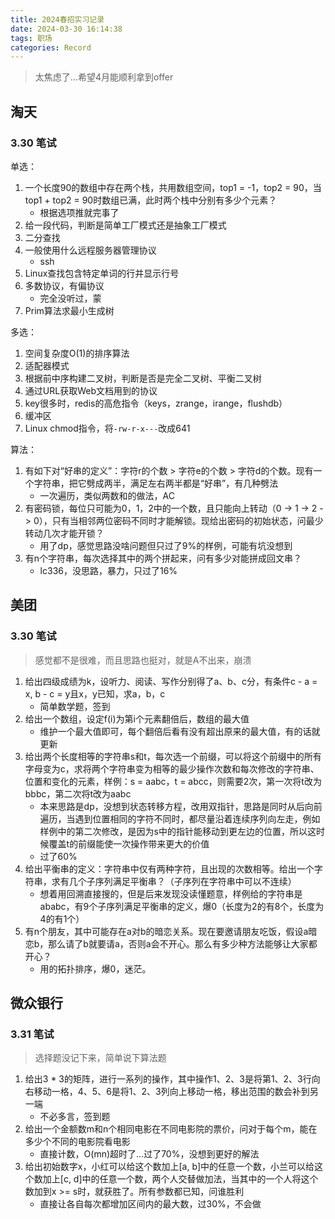 ```yaml
---
title: 2024春招实习记录
date: 2024-03-30 16:14:38
tags: 职场
categories: Record
---
```


> 太焦虑了...希望4月能顺利拿到offer

<!--more-->

## 淘天

### 3.30 笔试

单选：

1. 一个长度90的数组中存在两个栈，共用数组空间，top1 = -1，top2 = 90，当top1 + top2 = 90时数组已满，此时两个栈中分别有多少个元素？
   * 根据选项推就完事了
2. 给一段代码，判断是简单工厂模式还是抽象工厂模式
3. 二分查找
4. 一般使用什么远程服务器管理协议
   * ssh
5. Linux查找包含特定单词的行并显示行号
6. 多数协议，有偏协议
   * 完全没听过，蒙
7. Prim算法求最小生成树



多选：

1. 空间复杂度O(1)的排序算法
2. 适配器模式
3. 根据前中序构建二叉树，判断是否是完全二叉树、平衡二叉树
4. 通过URL获取Web文档用到的协议
5. key很多时，redis的高危指令（keys，zrange，irange，flushdb）
6. 缓冲区
7. Linux chmod指令，将`-rw-r-x---`改成641



算法：

1. 有如下对“好串的定义”：字符r的个数 > 字符e的个数 > 字符d的个数。现有一个字符串，把它劈成两半，满足左右两半都是“好串”，有几种劈法
   * 一次遍历，类似两数和的做法，AC
2. 有密码锁，每位只可能为0，1，2中的一个数，且只能向上转动（0 -> 1 -> 2 -> 0），只有当相邻两位密码不同时才能解锁。现给出密码的初始状态，问最少转动几次才能开锁？
   * 用了dp，感觉思路没啥问题但只过了9%的样例，可能有坑没想到
3. 有n个字符串，每次选择其中的两个拼起来，问有多少对能拼成回文串？
   * lc336，没思路，暴力，只过了16%

## 美团

### 3.30 笔试

> 感觉都不是很难，而且思路也挺对，就是A不出来，崩溃

1. 给出四级成绩为k，设听力、阅读、写作分别得了a、b、c分，有条件c - a = x, b - c = y且x，y已知，求a，b，c
   * 简单数学题，签到
2. 给出一个数组，设定f(i)为第i个元素翻倍后，数组的最大值
   * 维护一个最大值即可，每个翻倍后看有没有超出原来的最大值，有的话就更新
3. 给出两个长度相等的字符串s和t，每次选一个前缀，可以将这个前缀中的所有字母变为c，求将两个字符串变为相等的最少操作次数和每次修改的字符串、位置和变化的元素，样例：s = aabc，t = abcc，则需要2次，第一次将t改为bbbc，第二次将t改为aabc
   * 本来思路是dp，没想到状态转移方程，改用双指针，思路是同时从后向前遍历，当遇到位置相同的字符不同时，都尽量沿着连续序列向左走，例如样例中的第二次修改，是因为s中的指针能移动到更左边的位置，所以这时候覆盖t的前缀能使一次操作带来更大的价值
   * 过了60%
4. 给出平衡串的定义：字符串中仅有两种字符，且出现的次数相等。给出一个字符串，求有几个子序列满足平衡串？（子序列在字符串中可以不连续）
   * 想着用回溯直接搜的，但是后来发现没读懂题意，样例给的字符串是ababc，有9个子序列满足平衡串的定义，爆0（长度为2的有8个，长度为4的有1个）
5. 有n个朋友，其中可能存在a对b的暗恋关系。现在要邀请朋友吃饭，假设a暗恋b，那么请了b就要请a，否则a会不开心。那么有多少种方法能够让大家都开心？
   * 用的拓扑排序，爆0，迷茫。


## 微众银行

### 3.31 笔试

> 选择题没记下来，简单说下算法题

1. 给出3 * 3的矩阵，进行一系列的操作，其中操作1、2、3是将第1、2、3行向右移动一格，4、5、6是将1、2、3列向上移动一格，移出范围的数会补到另一端
   * 不必多言，签到题
2. 给出一个金额数m和n个相同电影在不同电影院的票价，问对于每个m，能在多少个不同的电影院看电影
   * 直接计数，O(mn)超时了...过了70%，没想到更好的解法
3. 给出初始数字x，小红可以给这个数加上[a, b]中的任意一个数，小兰可以给这个数加上[c, d]中的任意一个数，两个人交替做加法，当其中的一个人将这个数加到x >= s时，就获胜了。所有参数都已知，问谁胜利
   * 直接让各自每次都增加区间内的最大数，过30%，不会做